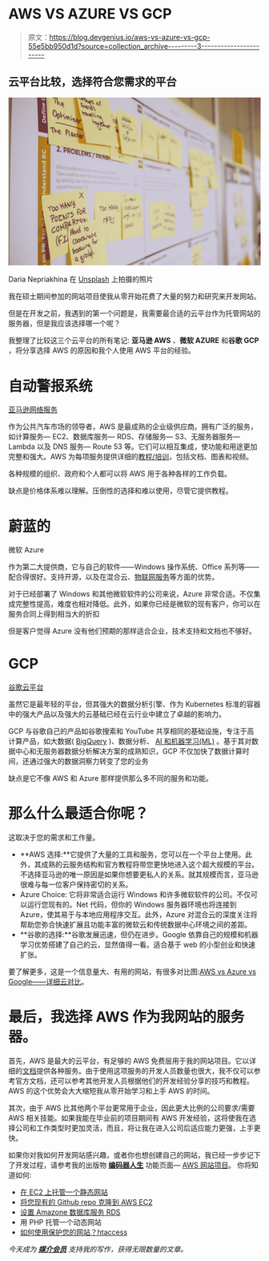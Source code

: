 # AWS VS AZURE VS GCP

> 原文：<https://blog.devgenius.io/aws-vs-azure-vs-gcp-55e5bb950d1d?source=collection_archive---------3----------------------->

## 云平台比较，选择符合您需求的平台

![](img/5e2a496de7a0a8e612c51e3e52785309.png)

Daria Nepriakhina 在 [Unsplash](https://unsplash.com?utm_source=medium&utm_medium=referral) 上拍摄的照片

我在硕士期间参加的网站项目使我从零开始花费了大量的努力和研究来开发网站。

但是在开发之前，我遇到的第一个问题是，我需要最合适的云平台作为托管网站的服务器，但是我应该选择哪一个呢？

我整理了比较这三个云平台的所有笔记:
**亚马逊 AWS** 、**微软 AZURE** 和**谷歌 GCP** ，将分享选择 AWS 的原因和我个人使用 AWS 平台的经验。

# 自动警报系统

[亚马逊网络服务](https://aws.amazon.com/)

作为公共汽车市场的领导者，AWS 是最成熟的企业级供应商。拥有广泛的服务，如计算服务— EC2、数据库服务— RDS、存储服务— S3、无服务器服务— Lambda 以及 DNS 服务— Route 53 等。它们可以相互集成，使功能和用途更加完整和强大。AWS 为每项服务提供详细的[教程/培训](https://aws.amazon.com/getting-started/hands-on/)，包括文档、图表和视频。

各种规模的组织、政府和个人都可以将 AWS 用于各种各样的工作负载。

缺点是价格体系难以理解。压倒性的选择和难以使用，尽管它提供教程。

# 蔚蓝的

微软 Azure

作为第二大提供商，它与自己的软件——Windows 操作系统、Office 系列等——配合得很好。支持开源，以及在混合云、[物联网服务](https://azure.microsoft.com/en-us/overview/iot/)等方面的优势。

对于已经部署了 Windows 和其他微软软件的公司来说，Azure 非常合适。不仅集成完整性提高，难度也相对降低。此外，如果你已经是微软的现有客户，你可以在服务合同上得到相当大的折扣

但是客户觉得 Azure 没有他们预期的那样适合企业，技术支持和文档也不够好。

# GCP

[谷歌云平台](https://cloud.google.com/gcp)

虽然它是最年轻的平台，但其强大的数据分析引擎、作为 Kubernetes 标准的容器中的强大产品以及强大的云基础已经在云行业中建立了卓越的影响力。

GCP 与谷歌自己的产品如谷歌搜索和 YouTube 共享相同的基础设施，专注于高计算产品，如大数据( [BigQuery](https://cloud.google.com/bigquery) )、数据分析、 [AI 和机器学习(ML)](https://cloud.google.com/products/ai) 。基于其对数据中心和无服务器数据分析解决方案的成熟知识，GCP 不仅加快了数据计算时间，还通过强大的数据洞察力转变了您的业务

缺点是它不像 AWS 和 Azure 那样提供那么多不同的服务和功能。

# 那么什么最适合你呢？

这取决于您的需求和工作量。

*   **AWS 选择:**它提供了大量的工具和服务，您可以在一个平台上使用。此外，其成熟的云服务结构和官方教程将带您更快地进入这个超大规模的平台。不选择亚马逊的唯一原因是如果你想要更私人的关系。就其规模而言，亚马逊很难与每一位客户保持密切的关系。
*   Azure Choice: 它将非常适合运行 Windows 和许多微软软件的公司。不仅可以运行您现有的。Net 代码，但你的 Windows 服务器环境也将连接到 Azure，使其易于与本地应用程序交互。此外，Azure 对混合云的深度关注将帮助您弥合快速扩展且功能丰富的微软云和传统数据中心环境之间的差距。
*   **谷歌的选择:**谷歌发展迅速，但仍在进步。Google 依靠自己的规模和机器学习优势搭建了自己的云，显然值得一看。适合基于 web 的小型创业和快速扩张。

要了解更多，这是一个信息量大、有用的网站，有很多对比图:[AWS vs Azure vs Google——详细云对比](https://intellipaat.com/blog/aws-vs-azure-vs-google-cloud/)。

# 最后，我选择 AWS 作为我网站的服务器。

首先，AWS 是最大的云平台，有足够的 AWS 免费层用于我的网站项目。它以详细的[文档](https://docs.aws.amazon.com/index.html?nc2=h_ql_doc_do)提供各种服务。由于使用这项服务的开发人员数量也很大，我不仅可以参考官方文档，还可以参考其他开发人员根据他们的开发经验分享的技巧和教程。AWS 的这个优势会大大缩短我从零开始学习和上手 AWS 的时间。

其次，由于 AWS 比其他两个平台更常用于企业，因此更大比例的公司要求/需要 AWS 相关技能。如果我能在毕业前的项目期间有 AWS 开发经验，这将使我在选择公司和工作类型时更加灵活，而且，将让我在进入公司后适应能力更强，上手更快。

如果你对我如何开发网站感兴趣，或者你也想创建自己的网站，我已经一步步记下了开发过程，请参考我的出版物 [**编码器人生**](https://medium.com/coder-life) 功能页面— [AWS 网站项目](https://medium.com/coder-life/awswebsiteproject/home)。
你将知道如何:

*   [在 EC2 上托管一个静态网站](https://medium.com/coder-life/how-to-build-a-website-by-using-aws-e3a5befac4de)
*   [将您现有的 Github repo 克隆到 AWS EC2](https://medium.com/coder-life/practice-2-host-your-website-on-github-pages-39229dc9bb1b)
*   [设置 Amazone 数据库服务 RDS](https://medium.com/coder-life/practice-3-set-up-amazon-rds-132607065091)
*   用 PHP 托管一个动态网站
*   [如何使用保护您的网站？htaccess](https://medium.com/coder-life/practice-5-password-protect-for-the-website-in-ec2-the-end-ab9e4b77a710)

*今天成为* [***媒介会员***](https://alliehsu.medium.com/membership) *支持我的写作，获得无限数量的文章。*